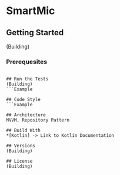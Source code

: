 # SmartMic

## Getting Started
(Building) 

### Prerequesites
```Android API 21

## Run the Tests
(Building) 
```Example

## Code Style
```Example

## Architecture
MVVM, Repository Pattern

## Build With
*[Kotlin] -> Link to Kotlin Documentation

## Versions
(Building) 

## License
(Building)


